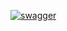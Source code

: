 [![swagger](https://img.shields.io/badge/swagger-docs-brightgreen)](https://THEToilet.github.io/events-server/doc/dist/index.html)
